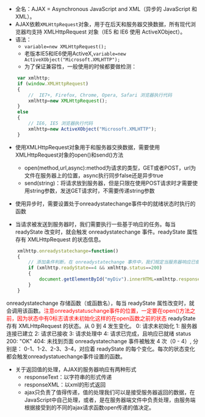 + 全名：AJAX = Asynchronous JavaScript and XML（异步的 JavaScript 和 XML）。
+ AJAX依赖`XMLHttpRequest`对象，用于在后天和服务器交换数据，所有现代浏览器均支持 XMLHttpRequest 对象（IE5 和 IE6 使用 ActiveXObject）。
+ 语法：
	- `variable=new XMLHttpRequest();`
	- 老版本IE5和IE6使用ActiveX,`variable=new ActiveXObject("Microsoft.XMLHTTP");`
	- 为了保证兼容性，一般使用的时候都要做检测：
```JavaScript
	var xmlhttp;
	if (window.XMLHttpRequest)
	{
		//  IE7+, Firefox, Chrome, Opera, Safari 浏览器执行代码
		xmlhttp=new XMLHttpRequest();
	}
	else
	{
		// IE6, IE5 浏览器执行代码
		xmlhttp=new ActiveXObject("Microsoft.XMLHTTP");
	}
```
+ 使用XMLHttpRequest对象用于和服务器交换数据，需要使用XMLHttpRequest对象的open()和send()方法
	- open(method,url,async):method为请求的类型，GET或者POST，url为文件在服务器上的位置，async执行同步false还是异步true
	- send(string)：将请求放到服务器，但是只限在使用POST请求时才需要使用string参数，发送GET请求时，不需要传递string参数

+ 使用异步时，需要设置处于onreadystatechange事件中的就绪状态时执行的函数
+ 当请求被发送到服务器时，我们需要执行一些基于响应的任务。每当 readyState 改变时，就会触发 onreadystatechange 事件。readyState 属性存有 XMLHttpRequest 的状态信息。
```JavaScript
	xmlhttp.onreadystatechange=function()
	{
		// 添加条件判断，在 onreadystatechange 事件中，我们规定当服务器响应已做好被处理的准备时所执行的任务。当 readyState 等于 4 且状态为 200 时，表示响应已就绪：
		if (xmlhttp.readyState==4 && xmlhttp.status==200)
		{
			document.getElementById("myDiv").innerHTML=xmlhttp.responseText;
		}
	}
```
onreadystatechange	存储函数（或函数名），每当 readyState 属性改变时，就会调用该函数。<font color="red">注意onreadystatuschange事件的位置，一定要在open()方法之前，因为状态中有0标志请求未初始化这样的在open函数之前的状态</font>
readyState	
	存有 XMLHttpRequest 的状态。从 0 到 4 发生变化。
	0: 请求未初始化
	1: 服务器连接已建立
	2: 请求已接收
	3: 请求处理中
	4: 请求已完成，且响应已就绪
status	200: "OK"
		404: 未找到页面
onreadystatechange 事件被触发 4 次（0 - 4）, 分别是： 0-1、1-2、2-3、3-4，对应着 readyState 的每个变化。每次的状态变化都会触发onreadystatuechange事件设置的函数。

+ 关于返回值的处理，AJAX的服务器响应有两种形式
	- responseText：以字符串的形式传递
	- responseXML：以xml的形式返回
	- ajax只负责了值得传递，值的处理我们可以是接受服务器返回的数据，在JavaScript中自己处理，或者，是在服务器端文件中负责处理，由服务端根据接受到的不同的ajax请求函数open传递的值决定。
